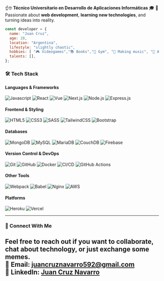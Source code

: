 

​☝️🤓​ **Técnico Universitario en Desarrollo de Aplicaciones Informáticas** 🎓
🌟 Passionate about **web development**, **learning new technologies**, and turning ideas into reality.  
```javascript
const developer = {
  name: "Juan Cruz",
  age: 28,
  location: "Argentina",
  lifestyle: "slightly chaotic",
  hobbies: [ "🎮 Videogames","📚 Books","💪 Gym", "🎵 Making music", "🤖 Arduino", "🧠 Learning random things"],
  talents: [],
};
```

### 🛠️ Tech Stack  
#### Languages & Frameworks  
![Javascript](https://img.shields.io/badge/Javascript-F0DB4F?style=for-the-badge&labelColor=black&logo=javascript&logoColor=F0DB4F)
![React](https://img.shields.io/badge/-React-61DBFB?style=for-the-badge&labelColor=black&logo=react&logoColor=61DBFB)
![Vue](https://img.shields.io/badge/Vue-4FC08D?style=for-the-badge&logo=vue.js&logoColor=white)
![Next.js](https://img.shields.io/badge/next.js-000000?style=for-the-badge&logo=nextdotjs&logoColor=white)
![Node.js](https://img.shields.io/badge/Node.js-3C873A?style=for-the-badge&labelColor=black&logo=node.js&logoColor=3C873A)
![Express.js](https://img.shields.io/badge/Express.js-000000?style=for-the-badge&logo=express&logoColor=white)

#### Frontend & Styling  
![HTML5](https://img.shields.io/badge/HTML5-E34F26?style=for-the-badge&logo=html5&logoColor=white)
![CSS3](https://img.shields.io/badge/CSS3-1572B6?style=for-the-badge&logo=css3&logoColor=white)
![SASS](https://img.shields.io/badge/Sass-CC6699?style=for-the-badge&logo=sass&logoColor=white)
![TailwindCSS](https://img.shields.io/badge/Tailwind_CSS-06B6D4?style=for-the-badge&logo=tailwindcss&logoColor=white)
![Bootstrap](https://img.shields.io/badge/Bootstrap-563D7C?style=for-the-badge&logo=bootstrap&logoColor=white)

#### Databases  
![MongoDB](https://img.shields.io/badge/MongoDB-4EA94B?style=for-the-badge&logo=mongodb&logoColor=white)
![MySQL](https://img.shields.io/badge/MySQL-4479A1?style=for-the-badge&logo=mysql&logoColor=white)
![MariaDB](https://img.shields.io/badge/MariaDB-003B57?style=for-the-badge&logo=mariadb&logoColor=white)
![CouchDB](https://img.shields.io/badge/CouchDB-E74C3C?style=for-the-badge&logo=couchdb&logoColor=white)
![Firebase](https://img.shields.io/badge/Firebase-FFCA28?style=for-the-badge&logo=firebase&logoColor=white)

#### Version Control & DevOps  
![Git](https://img.shields.io/badge/Git-F05032?style=for-the-badge&logo=git&logoColor=white)
![GitHub](https://img.shields.io/badge/GitHub-181717?style=for-the-badge&logo=github&logoColor=white)
![Docker](https://img.shields.io/badge/Docker-2496ED?style=for-the-badge&logo=docker&logoColor=white)
![CI/CD](https://img.shields.io/badge/CI%2FCD-000000?style=for-the-badge&logo=circlci&logoColor=white)
![GitHub Actions](https://img.shields.io/badge/GitHub_Actions-2088FF?style=for-the-badge&logo=github-actions&logoColor=white)

#### Other Tools  
![Webpack](https://img.shields.io/badge/Webpack-8DD6F9?style=for-the-badge&logo=webpack&logoColor=white)
![Babel](https://img.shields.io/badge/Babel-F9DC3E?style=for-the-badge&logo=babel&logoColor=black)
![Nginx](https://img.shields.io/badge/Nginx-009639?style=for-the-badge&logo=nginx&logoColor=white)
![AWS](https://img.shields.io/badge/AWS-232F3E?style=for-the-badge&logo=amazonaws&logoColor=white)

#### Platforms  
![Heroku](https://img.shields.io/badge/Heroku-430098?style=for-the-badge&logo=heroku&logoColor=white)
![Vercel](https://img.shields.io/badge/Vercel-000000?style=for-the-badge&logo=vercel&logoColor=white)

---
### 🤝 Connect With Me  
Feel free to reach out if you want to collaborate, chat about technology, or just exchange some memes.  
📧 **Email**: [juancruznavarro592@gmail.com](juancruznavarro592@gmail.com)  
💼 **LinkedIn**: [Juan Cruz Navarro](https://www.linkedin.com/in/juan-cruz-navarro-63a300228/)  
---

